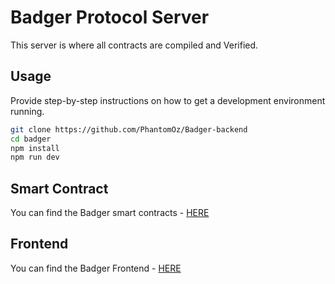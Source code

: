 # Badger Protocol Server

This server is where all contracts are compiled and Verified.

## Usage

Provide step-by-step instructions on how to get a development environment running.

```bash
git clone https://github.com/PhantomOz/Badger-backend
cd badger
npm install
npm run dev
```

## Smart Contract

You can find the Badger smart contracts - [HERE](https://github.com/PhantomOz/badger-contract)

## Frontend

You can find the Badger Frontend - [HERE](https://github.com/PhantomOz/badger-)